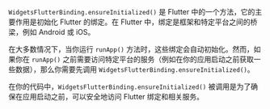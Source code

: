 `WidgetsFlutterBinding.ensureInitialized()` 是 Flutter 中的一个方法，它的主要作用是初始化 Flutter 的绑定。在 Flutter 中，绑定是框架和特定平台之间的桥梁，例如 Android 或 iOS。

在大多数情况下，当你运行 `runApp()` 方法时，这些绑定会自动初始化。然而，如果你在 `runApp()` 之前需要访问特定平台的服务（例如在你的应用启动之前获取一些数据），那么你需要先调用 `WidgetsFlutterBinding.ensureInitialized()`。

在你的代码中，`WidgetsFlutterBinding.ensureInitialized()` 被调用是为了确保在应用启动之前，可以安全地访问 Flutter 绑定和相关服务。